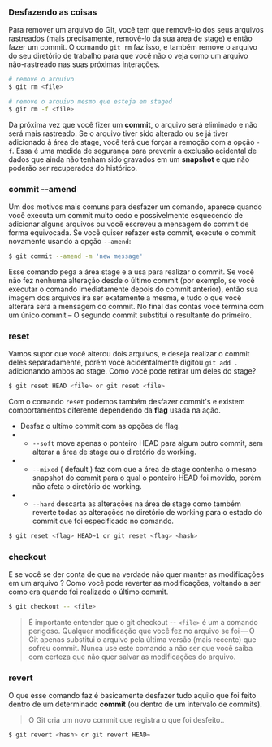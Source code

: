 ### Desfazendo as coisas

Para remover um arquivo do Git, você tem que removê-lo dos seus arquivos rastreados (mais precisamente, removê-lo da sua área de stage) e então fazer um commit. O comando `git rm` faz isso, e também remove o arquivo do seu diretório de trabalho para que você não o veja como um arquivo não-rastreado nas suas próximas interações.

```bash
# remove o arquivo
$ git rm <file>

# remove o arquivo mesmo que esteja em staged
$ git rm -f <file>
```

Da próxima vez que você fizer um **commit**, o arquivo será eliminado e não será mais rastreado. Se o arquivo tiver sido alterado ou se já tiver adicionado à área de stage, você terá que forçar a remoção com a opção `-f`. Essa é uma medida de segurança para prevenir a exclusão acidental de dados que ainda não tenham sido gravados em um **snapshot** e que não poderão ser recuperados do histórico.

### commit --amend

Um dos motivos mais comuns para desfazer um comando, aparece quando você executa um commit muito cedo e possivelmente esquecendo de adicionar alguns arquivos ou você escreveu a mensagem do commit de forma equivocada. Se você quiser refazer este commit, execute o commit novamente usando a opção `--amend`:

```bash
$ git commit --amend -m 'new message'
```

Esse comando pega a área stage e a usa para realizar o commit. Se você não fez nenhuma alteração desde o último commit (por exemplo, se você executar o comando imediatamente depois do commit anterior), então sua imagem dos arquivos irá ser exatamente a mesma, e tudo o que você alterará será a mensagem do commit. No final das contas você termina com um único commit – O segundo commit substitui o resultante do primeiro.

### reset

Vamos supor que você alterou dois arquivos, e deseja realizar o commit deles separadamente, porém você acidentalmente digitou `git add .` adicionando ambos ao stage. Como você pode retirar um deles do stage?

```bash
$ git reset HEAD <file> or git reset <file>
```

Com o comando `reset` podemos também desfazer commit's e existem comportamentos diferente dependendo da **flag** usada na ação.

- Desfaz o ultimo commit com as opções de flag.
- - `--soft` move apenas o ponteiro HEAD para algum outro commit, sem alterar a área de stage ou o diretório de working.
- - `--mixed` ( default ) faz com que a área de stage contenha o mesmo snapshot do commit para o qual o ponteiro HEAD foi movido, porém não afeta o diretório de working.
- - `--hard` descarta as alterações na área de stage como também reverte todas as alterações no diretório de working para o estado do commit que foi especificado no comando.

```bash
$ git reset <flag> HEAD~1 or git reset <flag> <hash>
```

### checkout

E se você se der conta de que na verdade não quer manter as modificações em um arquivo ? Como você pode reverter as modificações, voltando a ser como era quando foi realizado o último commit.

```bash
$ git checkout -- <file>
```

> É importante entender que o git checkout -- `<file>` é um a comando perigoso. Qualquer modificação que você fez no arquivo se foi — O Git apenas substitui o arquivo pela última versão (mais recente) que sofreu commit. Nunca use este comando a não ser que você saiba com certeza que não quer salvar as modificações do arquivo.

### revert

O que esse comando faz é basicamente desfazer tudo aquilo que foi feito dentro de um determinado **commit** (ou dentro de um intervalo de commits).

> O Git cria um novo commit que registra o que foi desfeito..

```bash
$ git revert <hash> or git revert HEAD~
```
